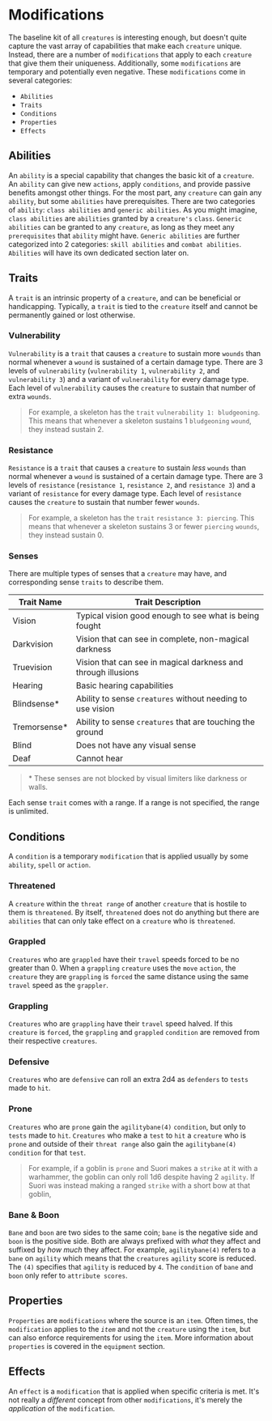 # Modifications

The baseline kit of all `creatures` is interesting enough, but doesn't quite capture the vast array of capabilities that make each `creature` unique. Instead, there are a number of `modifications` that apply to each `creature` that give them their uniqueness. Additionally, some `modifications` are temporary and potentially even negative. These `modifications` come in several categories:

-   `Abilities`
-   `Traits`
-   `Conditions`
-   `Properties`
-   `Effects`

## Abilities

An `ability` is a special capability that changes the basic kit of a `creature`. An `ability` can give new `actions`, apply `conditions`, and provide passive benefits amongst other things. For the most part, any `creature` can gain any `ability`, but some `abilities` have prerequisites. There are two categories of `ability`: `class abilities` and `generic abilities`. As you might imagine, `class abilities` are `abilities` granted by a `creature's` `class`. `Generic abilities` can be granted to any `creature`, as long as they meet any `prerequisites` that `ability` might have. `Generic abilities` are further categorized into 2 categories: `skill abilities` and `combat abilities`. `Abilities` will have its own dedicated section later on.

## Traits

A `trait` is an intrinsic property of a `creature`, and can be beneficial or handicapping. Typically, a `trait` is tied to the `creature` itself and cannot be permanently gained or lost otherwise.

### Vulnerability

`Vulnerability` is a `trait` that causes a `creature` to sustain more `wounds` than normal whenever a `wound` is sustained of a certain damage type. There are 3 levels of `vulnerability` (`vulnerability 1`, `vulnerability 2`, and `vulnerability 3`) and a variant of `vulnerability` for every damage type. Each level of `vulnerability` causes the `creature` to sustain that number of extra `wounds`.

> For example, a skeleton has the `trait` `vulnerability 1: bludgeoning`. This means that whenever a skeleton sustains 1 `bludgeoning` `wound`, they instead sustain 2.

### Resistance

`Resistance` is a `trait` that causes a `creature` to sustain _less_ `wounds` than normal whenever a `wound` is sustained of a certain damage type. There are 3 levels of `resistance` (`resistance 1`, `resistance 2`, and `resistance 3`) and a variant of `resistance` for every damage type. Each level of `resistance` causes the `creature` to sustain that number fewer `wounds`.

> For example, a skeleton has the `trait` `resistance 3: piercing`. This means that whenever a skeleton sustains 3 or fewer `piercing` `wounds`, they instead sustain 0.

### Senses

There are multiple types of senses that a `creature` may have, and corresponding sense `traits` to describe them.

| Trait Name    | Trait Description                                             |
| ------------- | ------------------------------------------------------------- |
| Vision        | Typical vision good enough to see what is being fought        |
| Darkvision    | Vision that can see in complete, non-magical darkness         |
| Truevision    | Vision that can see in magical darkness and through illusions |
| Hearing       | Basic hearing capabilities                                    |
| Blindsense\*  | Ability to sense `creatures` without needing to use vision    |
| Tremorsense\* | Ability to sense `creatures` that are touching the ground     |
| Blind         | Does not have any visual sense                                |
| Deaf          | Cannot hear                                                   |

> \* These senses are not blocked by visual limiters like darkness or walls.

Each sense `trait` comes with a range. If a range is not specified, the range is unlimited.

## Conditions

A `condition` is a temporary `modification` that is applied usually by some `ability`, `spell` or `action`.

### Threatened

A `creature` within the `threat range` of another `creature` that is hostile to them is `threatened`. By itself, `threatened` does not do anything but there are `abilities` that can only take effect on a `creature` who is `threatened`.

### Grappled

`Creatures` who are `grappled` have their `travel` speeds forced to be no greater than 0. When a `grappling` `creature` uses the `move` `action`, the `creature` they are `grappling` is `forced` the same distance using the same `travel` speed as the `grappler`.

### Grappling

`Creatures` who are `grappling` have their `travel` speed halved. If this `creature` is `forced`, the `grappling` and `grappled` `condition` are removed from their respective `creatures`.

### Defensive

`Creatures` who are `defensive` can roll an extra 2d4 as `defenders` to `tests` made to `hit`.

### Prone

`Creatures` who are `prone` gain the `agilitybane(4)` `condition`, but only to `tests` made to `hit`. `Creatures` who make a `test` to `hit` a `creature` who is `prone` and outside of their `threat range` also gain the `agilitybane(4)` `condition` for that `test`.

> For example, if a goblin is `prone` and Suori makes a `strike` at it with a warhammer, the goblin can only roll 1d6 despite having 2 `agility`. If Suori was instead making a ranged `strike` with a short bow at that goblin,

### Bane & Boon

`Bane` and `boon` are two sides to the same coin; `bane` is the negative side and `boon` is the positive side. Both are always prefixed with _what_ they affect and suffixed by _how much_ they affect. For example, `agilitybane(4)` refers to a `bane` on `agility` which means that the `creatures` `agility` score is reduced. The `(4)` specifies that `agility` is reduced by `4`. The `condition` of `bane` and `boon` only refer to `attribute scores`.

## Properties

`Properties` are `modifications` where the source is an `item`. Often times, the `modification` applies to the _`item`_ and not the `creature` using the `item`, but can also enforce requirements for using the `item`. More information about `properties` is covered in the `equipment` section.

## Effects

An `effect` is a `modification` that is applied when specific criteria is met. It's not really a _different_ concept from other `modifications`, it's merely the _application_ of the `modification`.
